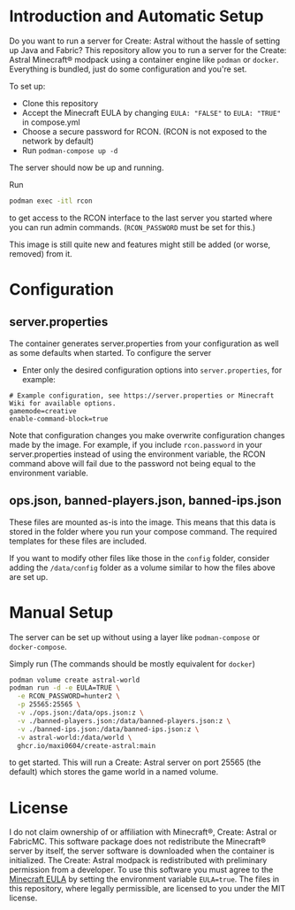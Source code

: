 # Introduction and Automatic Setup
Do you want to run a server for Create: Astral without the hassle of setting up Java and Fabric?
This repository allow you to run a server for the Create: Astral Minecraft® modpack using a container engine like `podman` or `docker`.
Everything is bundled, just do some configuration and you're set.

To set up:
- Clone this repository
- Accept the Minecraft EULA by changing `EULA: "FALSE"` to `EULA: "TRUE"` in compose.yml
- Choose a secure password for RCON. (RCON is not exposed to the network by default)
- Run `podman-compose up -d`

The server should now be up and running.

Run 
```bash
podman exec -itl rcon
```
to get access to the RCON interface to the last server you started where you can run admin commands. (`RCON_PASSWORD` must be set for this.)

This image is still quite new and features might still be added (or worse, removed) from it.


# Configuration
## server.properties
The container generates server.properties from your configuration as well as some defaults when started. To configure the server
- Enter only the desired configuration options into `server.properties`, for example:
```
# Example configuration, see https://server.properties or Minecraft Wiki for available options.
gamemode=creative
enable-command-block=true
```
Note that configuration changes you make overwrite configuration changes made by the image.
For example, if you include `rcon.password` in your server.properties instead of using the
environment variable, the RCON command above will fail due to the password not being equal
to the environment variable.

## ops.json, banned-players.json, banned-ips.json
These files are mounted as-is into the image. This means that this data is stored in the folder where
you run your compose command. The required templates for these files are included.

If you want to modify other files like those in the `config` folder, consider adding the
`/data/config` folder as a volume similar to how the files above are set up.

#  Manual Setup
The server can be set up without using a layer like `podman-compose` or `docker-compose`.

Simply run (The commands should be mostly equivalent for `docker`)
```bash
podman volume create astral-world
podman run -d -e EULA=TRUE \
  -e RCON_PASSWORD=hunter2 \
  -p 25565:25565 \
  -v ./ops.json:/data/ops.json:z \
  -v ./banned-players.json:/data/banned-players.json:z \
  -v ./banned-ips.json:/data/banned-ips.json:z \
  -v astral-world:/data/world \
  ghcr.io/maxi0604/create-astral:main
```
to get started. This will run a Create: Astral server on port 25565 (the default) which stores the game world in a named volume.

# License
I do not claim ownership of or affiliation with Minecraft®, Create: Astral or FabricMC.
This software package does not redistribute the Minecraft® server by itself, the server software is downloaded
when the container is initialized. The Create: Astral modpack is redistributed with preliminary permission from a developer.
To use this software you must agree to the [Minecraft EULA](https://www.minecraft.net/en-us/eula) by setting the environment variable `EULA=true`.
The files in this repository, where legally permissible, are licensed to you under the MIT license.

